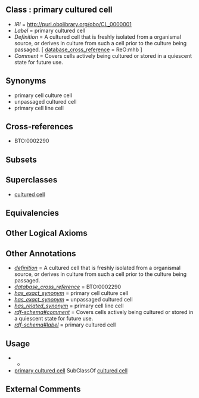
## Class : primary cultured cell

 * *IRI* = http://purl.obolibrary.org/obo/CL_0000001
 * *Label* = primary cultured cell
 * *Definition* = A cultured cell that is freshly isolated from a organismal source, or derives in culture from such a cell prior to the culture being passaged. [ [database_cross_reference](../../ef/oboInOwl#hasDbXref.md) = ReO:mhb ]
 * *Comment* = Covers cells actively being cultured or stored in a quiescent state for future use.

## Synonyms

 * primary cell culture cell
 * unpassaged cultured cell
 * primary cell line cell

## Cross-references

 * BTO:0002290

## Subsets


## Superclasses

 * [cultured cell](../../CL/10/CL_0000010.md)

## Equivalencies


## Other Logical Axioms


## Other Annotations

 * *[definition](../../IAO/15/IAO_0000115.md)* = A cultured cell that is freshly isolated from a organismal source, or derives in culture from such a cell prior to the culture being passaged.
 * *[database_cross_reference](../../ef/oboInOwl#hasDbXref.md)* = BTO:0002290
 * *[has_exact_synonym](../../ym/oboInOwl#hasExactSynonym.md)* = primary cell culture cell
 * *[has_exact_synonym](../../ym/oboInOwl#hasExactSynonym.md)* = unpassaged cultured cell
 * *[has_related_synonym](../../ym/oboInOwl#hasRelatedSynonym.md)* = primary cell line cell
 * *[rdf-schema#comment](../../nt/rdf-schema#comment.md)* = Covers cells actively being cultured or stored in a quiescent state for future use.
 * *[rdf-schema#label](../../el/rdf-schema#label.md)* = primary cultured cell

## Usage

 * -
 * [primary cultured cell](../../CL/01/CL_0000001.md) SubClassOf [cultured cell](../../CL/10/CL_0000010.md)

## External Comments

